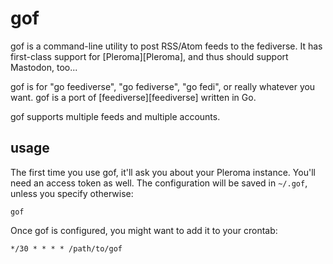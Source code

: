 # gof

gof is a command-line utility to post RSS/Atom feeds to the fediverse.
It has first-class support for [Pleroma][Pleroma], and thus should
support Mastodon, too...

gof is for "go feediverse", "go fediverse", "go fedi", or really
whatever you want. gof is a port of [feediverse][feediverse] written in
Go.

gof supports multiple feeds and multiple accounts.

## usage

The first time you use gof, it'll ask you about your Pleroma instance.
You'll need an access token as well. The configuration will be saved in
`~/.gof`, unless you specify otherwise:

```
gof
```

Once gof is configured, you might want to add it to your crontab:

```
*/30 * * * * /path/to/gof
```
